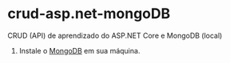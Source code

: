 # crud-asp.net-mongoDB
CRUD (API) de aprendizado do ASP.NET Core e MongoDB (local)

1. Instale o [MongoDB](https://docs.mongodb.com/manual/tutorial/install-mongodb-on-windows/) em sua máquina.

